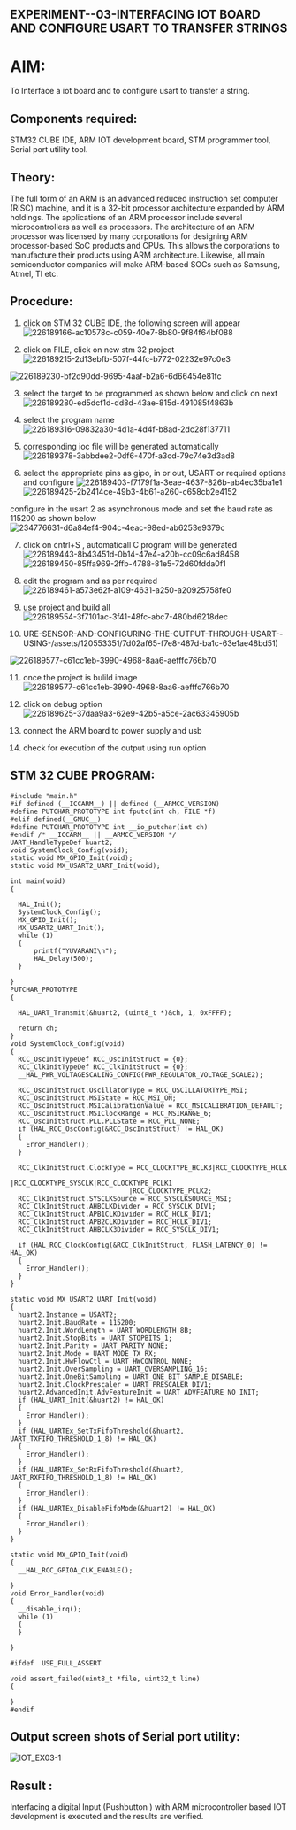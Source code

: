 ## EXPERIMENT--03-INTERFACING IOT BOARD AND CONFIGURE USART TO TRANSFER STRINGS
# AIM:
To Interface a iot board and to configure usart to transfer a string.

## Components required:
STM32 CUBE IDE, ARM IOT development board, STM programmer tool, Serial port utility tool.

## Theory:
The full form of an ARM is an advanced reduced instruction set computer (RISC) machine, and it is a 32-bit processor architecture expanded by ARM holdings. The applications of an ARM processor include several microcontrollers as well as processors. The architecture of an ARM processor was licensed by many corporations for designing ARM processor-based SoC products and CPUs. This allows the corporations to manufacture their products using ARM architecture. Likewise, all main semiconductor companies will make ARM-based SOCs such as Samsung, Atmel, TI etc.

## Procedure:
1. click on STM 32 CUBE IDE, the following screen will appear
 ![226189166-ac10578c-c059-40e7-8b80-9f84f64bf088](https://github.com/kaviya2839/-EXPERIMENT--03-INTERFACING-A-SOIL-MOISTURE-SENSOR-AND-CONFIGURING-THE-OUTPUT-THROUGH-USART--USING-/assets/120553351/53768a24-e185-4c5e-b25b-58ec2817108e)

2. click on FILE, click on new stm 32 project![226189215-2d13ebfb-507f-44fc-b772-02232e97c0e3](https://github.com/kaviya2839/-EXPERIMENT--03-INTERFACING-A-SOIL-MOISTURE-SENSOR-AND-CONFIGURING-THE-OUTPUT-THROUGH-USART--USING-/assets/120553351/99c180fd-e4ae-4822-9bb9-102693d26559)

![226189230-bf2d90dd-9695-4aaf-b2a6-6d66454e81fc](https://github.com/kaviya2839/-EXPERIMENT--03-INTERFACING-A-SOIL-MOISTURE-SENSOR-AND-CONFIGURING-THE-OUTPUT-THROUGH-USART--USING-/assets/120553351/4c68ad13-d94d-438f-9c9f-a89753967103)

3. select the target to be programmed as shown below and click on next
![226189280-ed5dcf1d-dd8d-43ae-815d-491085f4863b](https://github.com/kaviya2839/-EXPERIMENT--03-INTERFACING-A-SOIL-MOISTURE-SENSOR-AND-CONFIGURING-THE-OUTPUT-THROUGH-USART--USING-/assets/120553351/7f48d026-bc79-4728-98a9-fc7edd677d7f)

4. select the program name
![226189316-09832a30-4d1a-4d4f-b8ad-2dc28f137711](https://github.com/kaviya2839/-EXPERIMENT--03-INTERFACING-A-SOIL-MOISTURE-SENSOR-AND-CONFIGURING-THE-OUTPUT-THROUGH-USART--USING-/assets/120553351/598a2612-60ef-4d42-9f97-dec37dc1bde8)

5. corresponding ioc file will be generated automatically
![226189378-3abbdee2-0df6-470f-a3cd-79c74e3d3ad8](https://github.com/kaviya2839/-EXPERIMENT--03-INTERFACING-A-SOIL-MOISTURE-SENSOR-AND-CONFIGURING-THE-OUTPUT-THROUGH-USART--USING-/assets/120553351/0f5bf933-2c0c-4298-a632-ef6c9c152292)

6. select the appropriate pins as gipo, in or out, USART or required options and configure
![226189403-f7179f1a-3eae-4637-826b-ab4ec35ba1e1](https://github.com/kaviya2839/-EXPERIMENT--03-INTERFACING-A-SOIL-MOISTURE-SENSOR-AND-CONFIGURING-THE-OUTPUT-THROUGH-USART--USING-/assets/120553351/0996e8ca-a5e9-487e-923f-9281e35cb082)
![226189425-2b2414ce-49b3-4b61-a260-c658cb2e4152](https://github.com/kaviya2839/-EXPERIMENT--03-INTERFACING-A-SOIL-MOISTURE-SENSOR-AND-CONFIGURING-THE-OUTPUT-THROUGH-USART--USING-/assets/120553351/eab5fe37-eb23-411b-a1af-0f5fc8250533)

configure in the usart 2 as asynchronous mode and set the baud rate as 115200 as shown below
![234776631-d6a84ef4-904c-4eac-98ed-ab6253e9379c](https://github.com/kaviya2839/-EXPERIMENT--03-INTERFACING-A-SOIL-MOISTURE-SENSOR-AND-CONFIGURING-THE-OUTPUT-THROUGH-USART--USING-/assets/120553351/5ff72686-56e8-421e-9b01-5d8448718c6c)

7. click on cntrl+S , automaticall C program will be generated
![226189443-8b43451d-0b14-47e4-a20b-cc09c6ad8458](https://github.com/kaviya2839/-EXPERIMENT--03-INTERFACING-A-SOIL-MOISTURE-SENSOR-AND-CONFIGURING-THE-OUTPUT-THROUGH-USART--USING-/assets/120553351/9a2e2ebc-81bb-4462-aba3-0c0178b47e58)
![226189450-85ffa969-2ffb-4788-81e5-72d60fdda0f1](https://github.com/kaviya2839/-EXPERIMENT--03-INTERFACING-A-SOIL-MOISTURE-SENSOR-AND-CONFIGURING-THE-OUTPUT-THROUGH-USART--USING-/assets/120553351/508fa0b5-31c5-49fb-af9b-4c5d3d6c9acc)

8. edit the program and as per required
   ![226189461-a573e62f-a109-4631-a250-a20925758fe0](https://github.com/kaviya2839/-EXPERIMENT--03-INTERFACING-A-SOIL-MOISTURE-SENSOR-AND-CONFIGURING-THE-OUTPUT-THROUGH-USART--USING-/assets/120553351/2423d942-5f88-4ebf-a44f-813a3ba439b1)

9. use project and build all
    ![226189554-3f7101ac-3f41-48fc-abc7-480bd6218dec](https://github.com/kaviya2839/-EXPERIMENT--03-INTERFACING-A-SOIL-MOISTURE-SENSOR-AND-CONFIGURING-THE-OUTPUT-THROUGH-USART--USING-/assets/120553351/5623054a-8d6d-42f8-b5b1-127ce9bce461)

10. URE-SENSOR-AND-CONFIGURING-THE-OUTPUT-THROUGH-USART--USING-/assets/120553351/7d02af65-f7e8-487d-ba1c-63e1ae48bd51)

 ![226189577-c61cc1eb-3990-4968-8aa6-aefffc766b70](https://github.com/kaviya2839/-EXPERIMENT--03-INTERFACING-A-SOIL-MOISTURE-SENSOR-AND-CONFIGURING-THE-OUTPUT-THROUGH-USART--USING-/assets/120553351/1ef68d61-c34e-417d-a511-37c58283dbab)

11. once the project is bulild image![226189577-c61cc1eb-3990-4968-8aa6-aefffc766b70](https://github.com/kaviya2839/-EXPERIMENT--03-INTERFACING-A-SOIL-MOISTURE-SENSOR-AND-CONFIGURING-THE-OUTPUT-THROUGH-USART--USING-/assets/120553351/37249cb5-d793-4fea-a3a8-a2f618f97b0c)

12. click on debug option
![226189625-37daa9a3-62e9-42b5-a5ce-2ac63345905b](https://github.com/kaviya2839/-EXPERIMENT--03-INTERFACING-A-SOIL-MOISTURE-SENSOR-AND-CONFIGURING-THE-OUTPUT-THROUGH-USART--USING-/assets/120553351/7e1b6c08-2afe-4e76-8e94-abaccfa9ff15)

13. connect the ARM board to power supply and usb
14. check for execution of the output using run option

    
## STM 32 CUBE PROGRAM:
```
#include "main.h"
#if defined (__ICCARM__) || defined (__ARMCC_VERSION)
#define PUTCHAR_PROTOTYPE int fputc(int ch, FILE *f)
#elif defined(__GNUC__)
#define PUTCHAR_PROTOTYPE int __io_putchar(int ch)
#endif /* __ICCARM__ || __ARMCC_VERSION */
UART_HandleTypeDef huart2;
void SystemClock_Config(void);
static void MX_GPIO_Init(void);
static void MX_USART2_UART_Init(void);

int main(void)
{
 
  HAL_Init();
  SystemClock_Config();
  MX_GPIO_Init();
  MX_USART2_UART_Init();
  while (1)
  {
	  printf("YUVARANI\n");
	  HAL_Delay(500);
  }
  
}
PUTCHAR_PROTOTYPE
{

  HAL_UART_Transmit(&huart2, (uint8_t *)&ch, 1, 0xFFFF);

  return ch;
}
void SystemClock_Config(void)
{
  RCC_OscInitTypeDef RCC_OscInitStruct = {0};
  RCC_ClkInitTypeDef RCC_ClkInitStruct = {0};
  __HAL_PWR_VOLTAGESCALING_CONFIG(PWR_REGULATOR_VOLTAGE_SCALE2);
  
  RCC_OscInitStruct.OscillatorType = RCC_OSCILLATORTYPE_MSI;
  RCC_OscInitStruct.MSIState = RCC_MSI_ON;
  RCC_OscInitStruct.MSICalibrationValue = RCC_MSICALIBRATION_DEFAULT;
  RCC_OscInitStruct.MSIClockRange = RCC_MSIRANGE_6;
  RCC_OscInitStruct.PLL.PLLState = RCC_PLL_NONE;
  if (HAL_RCC_OscConfig(&RCC_OscInitStruct) != HAL_OK)
  {
    Error_Handler();
  }
  
  RCC_ClkInitStruct.ClockType = RCC_CLOCKTYPE_HCLK3|RCC_CLOCKTYPE_HCLK
                              |RCC_CLOCKTYPE_SYSCLK|RCC_CLOCKTYPE_PCLK1
                              |RCC_CLOCKTYPE_PCLK2;
  RCC_ClkInitStruct.SYSCLKSource = RCC_SYSCLKSOURCE_MSI;
  RCC_ClkInitStruct.AHBCLKDivider = RCC_SYSCLK_DIV1;
  RCC_ClkInitStruct.APB1CLKDivider = RCC_HCLK_DIV1;
  RCC_ClkInitStruct.APB2CLKDivider = RCC_HCLK_DIV1;
  RCC_ClkInitStruct.AHBCLK3Divider = RCC_SYSCLK_DIV1;

  if (HAL_RCC_ClockConfig(&RCC_ClkInitStruct, FLASH_LATENCY_0) != HAL_OK)
  {
    Error_Handler();
  }
}

static void MX_USART2_UART_Init(void)
{
  huart2.Instance = USART2;
  huart2.Init.BaudRate = 115200;
  huart2.Init.WordLength = UART_WORDLENGTH_8B;
  huart2.Init.StopBits = UART_STOPBITS_1;
  huart2.Init.Parity = UART_PARITY_NONE;
  huart2.Init.Mode = UART_MODE_TX_RX;
  huart2.Init.HwFlowCtl = UART_HWCONTROL_NONE;
  huart2.Init.OverSampling = UART_OVERSAMPLING_16;
  huart2.Init.OneBitSampling = UART_ONE_BIT_SAMPLE_DISABLE;
  huart2.Init.ClockPrescaler = UART_PRESCALER_DIV1;
  huart2.AdvancedInit.AdvFeatureInit = UART_ADVFEATURE_NO_INIT;
  if (HAL_UART_Init(&huart2) != HAL_OK)
  {
    Error_Handler();
  }
  if (HAL_UARTEx_SetTxFifoThreshold(&huart2, UART_TXFIFO_THRESHOLD_1_8) != HAL_OK)
  {
    Error_Handler();
  }
  if (HAL_UARTEx_SetRxFifoThreshold(&huart2, UART_RXFIFO_THRESHOLD_1_8) != HAL_OK)
  {
    Error_Handler();
  }
  if (HAL_UARTEx_DisableFifoMode(&huart2) != HAL_OK)
  {
    Error_Handler();
  }
}

static void MX_GPIO_Init(void)
{
  __HAL_RCC_GPIOA_CLK_ENABLE();

}
void Error_Handler(void)
{
  __disable_irq();
  while (1)
  {
  }
 
}

#ifdef  USE_FULL_ASSERT

void assert_failed(uint8_t *file, uint32_t line)
{
  
}
#endif
```

## Output screen shots of Serial port utility:
![IOT_EX03-1](https://github.com/kaviya2839/-EXPERIMENT--03-INTERFACING-A-SOIL-MOISTURE-SENSOR-AND-CONFIGURING-THE-OUTPUT-THROUGH-USART--USING-/assets/120553351/e31e98f7-ba84-4e06-bbad-4d905a9c6b1a)


## Result :
Interfacing a digital Input (Pushbutton ) with ARM microcontroller based IOT development is executed and the results are verified.
